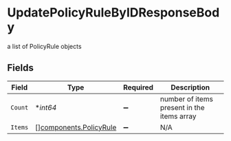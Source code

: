 # UpdatePolicyRuleByIDResponseBody

a list of PolicyRule objects


## Fields

| Field                                                            | Type                                                             | Required                                                         | Description                                                      |
| ---------------------------------------------------------------- | ---------------------------------------------------------------- | ---------------------------------------------------------------- | ---------------------------------------------------------------- |
| `Count`                                                          | **int64*                                                         | :heavy_minus_sign:                                               | number of items present in the items array                       |
| `Items`                                                          | [][components.PolicyRule](../../models/components/policyrule.md) | :heavy_minus_sign:                                               | N/A                                                              |